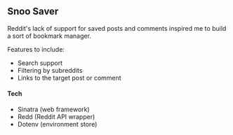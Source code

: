 ## Snoo Saver

Reddit's lack of support for saved posts and comments inspired me to build a sort of bookmark manager.

Features to include:
- Search support
- Filtering by subreddits
- Links to the target post or comment


#### Tech
- Sinatra (web framework)
- Redd (Reddit API wrapper)
- Dotenv (environment store)
